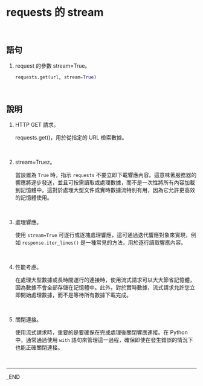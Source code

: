 # requests 的 stream

<br>

## 語句

1. request 的參數 stream=True。

   ```python
   requests.get(url, stream=True)
   ```

<br>

## 說明

1. HTTP GET 請求。

   requests.get()，用於從指定的 URL 檢索數據。

<br>

2. stream=Truez。

   當設置為 `True` 時，指示 `requests` 不要立即下載響應內容。這意味著服務器的響應將逐步發送，並且可按需讀取或處理數據，而不是一次性將所有內容加載到記憶體中。這對於處理大型文件或實時數據流特別有用，因為它允許更高效的記憶體使用。

<br>

3. 處理響應。

   使用 `stream=True` 可逐行或逐塊處理響應，這可通過迭代響應對象來實現，例如 `response.iter_lines()` 是一種常見的方法，用於逐行讀取響應內容。

<br>

4. 性能考慮。

   在處理大型數據或長時間運行的連接時，使用流式請求可以大大節省記憶體，因為數據不會全部存儲在記憶體中。此外，對於實時數據，流式請求允許您立即開始處理數據，而不是等待所有數據下載完成。

<br>

5. 關閉連接。

   使用流式請求時，重要的是要確保在完成處理後關閉響應連接。在 Python 中，通常通過使用 `with` 語句來管理這一過程，確保即使在發生錯誤的情況下也能正確關閉連接。

<br>

---

_END
